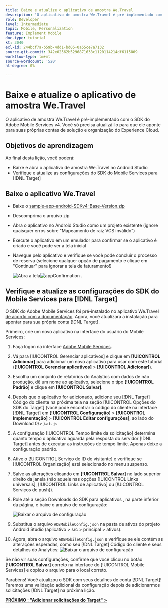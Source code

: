 ```yaml
---
title: Baixe e atualize o aplicativo de amostra We.Travel
description: 'O aplicativo de amostra We.Travel é pré-implementado com o SDK do Adobe Mobile Services v4. Você só precisa atualizá-lo para que ele aponte para suas próprias contas Experience Cloud Org e solução.   '
role: Developer
level: Intermediate
topic: Mobile, Personalization
feature: Implement Mobile
doc-type: tutorial
kt: 3040
exl-id: 244bcf7a-b59b-4dd1-bd05-0a55ce7a7132
source-git-commit: 342e02562b5296871638c1120114214df6115809
workflow-type: tm+mt
source-wordcount: '520'
ht-degree: 0%

---
```


# Baixe e atualize o aplicativo de amostra We.Travel

O aplicativo de amostra We.Travel é pré-implementado com o SDK do Adobe Mobile Services v4. Você só precisa atualizá-lo para que ele aponte para suas próprias contas de solução e organização do Experience Cloud.

## Objetivos de aprendizagem

Ao final desta lição, você poderá:

* Baixe e abra o aplicativo de amostra We.Travel no Android Studio
* Verifique e atualize as configurações do SDK do Mobile Services para [!DNL Target]

## Baixe o aplicativo We.Travel

* Baixe o [sample-app-android-SDKv4-Base-Version.zip](assets/sample-app-android-SDKv4-Base-Version.zip)
* Descomprima o arquivo zip
* Abra o aplicativo no Android Studio como um projeto existente (ignore quaisquer erros sobre &quot;Mapeamento de raiz VCS inválido&quot;)
* Execute o aplicativo em um emulador para confirmar se o aplicativo é criado e você pode ver a tela inicial
* Navegue pelo aplicativo e verifique se você pode concluir o processo de reserva (selecione qualquer opção de pagamento e clique em &quot;Continuar&quot; para ignorar a tela de faturamento!)

   ![Abra a tela ](assets/wetravel_homeScreen.png)![appConfirmation .](assets/wetravel_confirmationScreen.png)

## Verifique e atualize as configurações do SDK do Mobile Services para [!DNL Target]

O SDK do Adobe Mobile Services foi pré-instalado no aplicativo We.Travel [de acordo com a documentação](https://experienceleague.adobe.com/docs/mobile-services/android/getting-started-android/requirements.html?lang=en). Agora, você atualizará a instalação para apontar para sua própria conta [!DNL Target].

Primeiro, crie um novo aplicativo na interface do usuário do Mobile Services:

1. Faça logon na interface [Adobe Mobile Services](https://mobilemarketing.adobe.com/).
1. Vá para [!UICONTROL Gerenciar aplicativos] e clique em **[!UICONTROL Adicionar]** para adicionar um novo aplicativo para usar com este tutorial (**[!UICONTROL Gerenciar aplicativos]** > **[!UICONTROL Adicionar]**).
1. Escolha um conjunto de relatórios do Analytics com dados de não produção, dê um nome ao aplicativo, selecione o tipo **[!UICONTROL Padrão]** e clique em **[!UICONTROL Salvar]**.
1. Depois que o aplicativo for adicionado, adicione seu [!DNL Target] Código do cliente na próxima tela na seção [!UICONTROL Opções do SDK do Target] (você pode encontrar o código do cliente na interface [!DNL Target] em **[!UICONTROL Configuração]** > **[!UICONTROL Implementação]** > **[!UICONTROL Editar configurações]**, ao lado do Download 0/> ).`at.js`
1. A configuração [!UICONTROL Tempo limite da solicitação] determina quanto tempo o aplicativo aguarda pela resposta do servidor [!DNL Target] antes de executar as instruções de tempo limite. Apenas deixe a configuração padrão.
1. Ative o [!UICONTROL Serviço de ID de visitante] e verifique se [!UICONTROL Organização] está selecionado no menu suspenso.
1. Salve as alterações clicando em **[!UICONTROL Salvar]** no lado superior direito da janela (não aquele nas opções [!UICONTROL Links universais], [!UICONTROL Links de aplicativo] ou [!UICONTROL Serviços de push]).
1. Role até a seção Downloads do SDK para aplicativos , na parte inferior da página, e baixe o arquivo de configuração:

   ![Baixar o arquivo de configuração](assets/config_file.jpg)

1. Substitua o arquivo `ADBMobileConfig.json` na pasta de ativos do projeto Android Studio (aplicativo > src > principal > ativos).

1. Agora, abra o arquivo `ADBMobileConfig.json` e verifique se ele contém as alterações esperadas, como seu [!DNL Target] Código do cliente e seus detalhes do Analytics:
   ![Baixar o arquivo de configuração](assets/client_code.jpg)

Se não vir suas configurações, confirme que você clicou no botão **[!UICONTROL Salvar]** correto na interface do [!UICONTROL Mobile Services] e copiou o arquivo para o local correto.

Parabéns! Você atualizou o SDK com seus detalhes de conta [!DNL Target]! Faremos uma validação adicional da configuração depois de adicionarmos solicitações [!DNL Target] na próxima lição.

**[PRÓXIMO : &quot;Adicionar solicitações do Target&quot; >](add-requests.md)**

